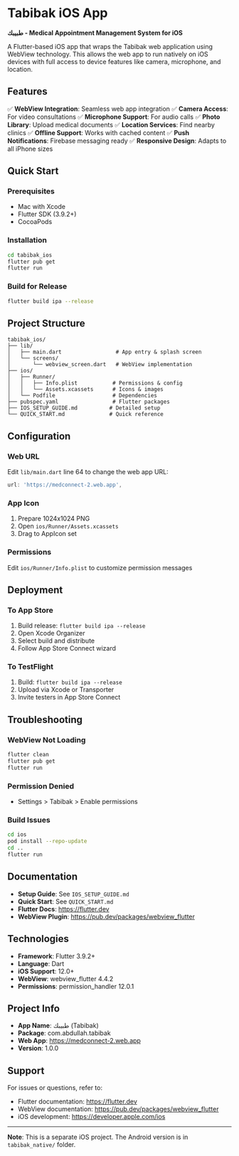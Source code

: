 # Tabibak iOS App

**طبيبك - Medical Appointment Management System for iOS**

A Flutter-based iOS app that wraps the Tabibak web application using WebView technology. This allows the web app to run natively on iOS devices with full access to device features like camera, microphone, and location.

## Features

✅ **WebView Integration**: Seamless web app integration
✅ **Camera Access**: For video consultations
✅ **Microphone Support**: For audio calls
✅ **Photo Library**: Upload medical documents
✅ **Location Services**: Find nearby clinics
✅ **Offline Support**: Works with cached content
✅ **Push Notifications**: Firebase messaging ready
✅ **Responsive Design**: Adapts to all iPhone sizes

## Quick Start

### Prerequisites
- Mac with Xcode
- Flutter SDK (3.9.2+)
- CocoaPods

### Installation
```bash
cd tabibak_ios
flutter pub get
flutter run
```

### Build for Release
```bash
flutter build ipa --release
```

## Project Structure

```
tabibak_ios/
├── lib/
│   ├── main.dart                 # App entry & splash screen
│   └── screens/
│       └── webview_screen.dart   # WebView implementation
├── ios/
│   ├── Runner/
│   │   ├── Info.plist           # Permissions & config
│   │   └── Assets.xcassets      # Icons & images
│   └── Podfile                  # Dependencies
├── pubspec.yaml                 # Flutter packages
├── IOS_SETUP_GUIDE.md          # Detailed setup
└── QUICK_START.md              # Quick reference
```

## Configuration

### Web URL
Edit `lib/main.dart` line 64 to change the web app URL:
```dart
url: 'https://medconnect-2.web.app',
```

### App Icon
1. Prepare 1024x1024 PNG
2. Open `ios/Runner/Assets.xcassets`
3. Drag to AppIcon set

### Permissions
Edit `ios/Runner/Info.plist` to customize permission messages

## Deployment

### To App Store
1. Build release: `flutter build ipa --release`
2. Open Xcode Organizer
3. Select build and distribute
4. Follow App Store Connect wizard

### To TestFlight
1. Build: `flutter build ipa --release`
2. Upload via Xcode or Transporter
3. Invite testers in App Store Connect

## Troubleshooting

### WebView Not Loading
```bash
flutter clean
flutter pub get
flutter run
```

### Permission Denied
- Settings > Tabibak > Enable permissions

### Build Issues
```bash
cd ios
pod install --repo-update
cd ..
flutter run
```

## Documentation

- **Setup Guide**: See `IOS_SETUP_GUIDE.md`
- **Quick Start**: See `QUICK_START.md`
- **Flutter Docs**: https://flutter.dev
- **WebView Plugin**: https://pub.dev/packages/webview_flutter

## Technologies

- **Framework**: Flutter 3.9.2+
- **Language**: Dart
- **iOS Support**: 12.0+
- **WebView**: webview_flutter 4.4.2
- **Permissions**: permission_handler 12.0.1

## Project Info

- **App Name**: طبيبك (Tabibak)
- **Package**: com.abdullah.tabibak
- **Web App**: https://medconnect-2.web.app
- **Version**: 1.0.0

## Support

For issues or questions, refer to:
- Flutter documentation: https://flutter.dev
- WebView documentation: https://pub.dev/packages/webview_flutter
- iOS development: https://developer.apple.com/ios

---

**Note**: This is a separate iOS project. The Android version is in `tabibak_native/` folder.
